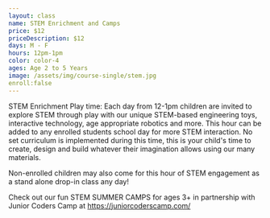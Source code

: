 ```yaml
---
layout: class
name: STEM Enrichment and Camps
price: $12
priceDescription: $12
days: M - F
hours: 12pm-1pm
color: color-4
ages: Age 2 to 5 Years
image: /assets/img/course-single/stem.jpg
enroll:false
---
```


STEM Enrichment Play time: Each day from 12-1pm children are invited to explore STEM through play with our unique STEM-based engineering toys,  interactive technology, age appropriate robotics and more. This hour can be added to any enrolled students school day for more STEM interaction. No set curriculum is implemented during this time, this is your child's time to create, design and build whatever their imagination allows using our many materials. 

Non-enrolled children may also come for this hour of STEM engagement as a stand alone drop-in class any day!

Check out our fun STEM SUMMER CAMPS for ages 3+ in partnership with Junior Coders Camp at https://juniorcoderscamp.com/
